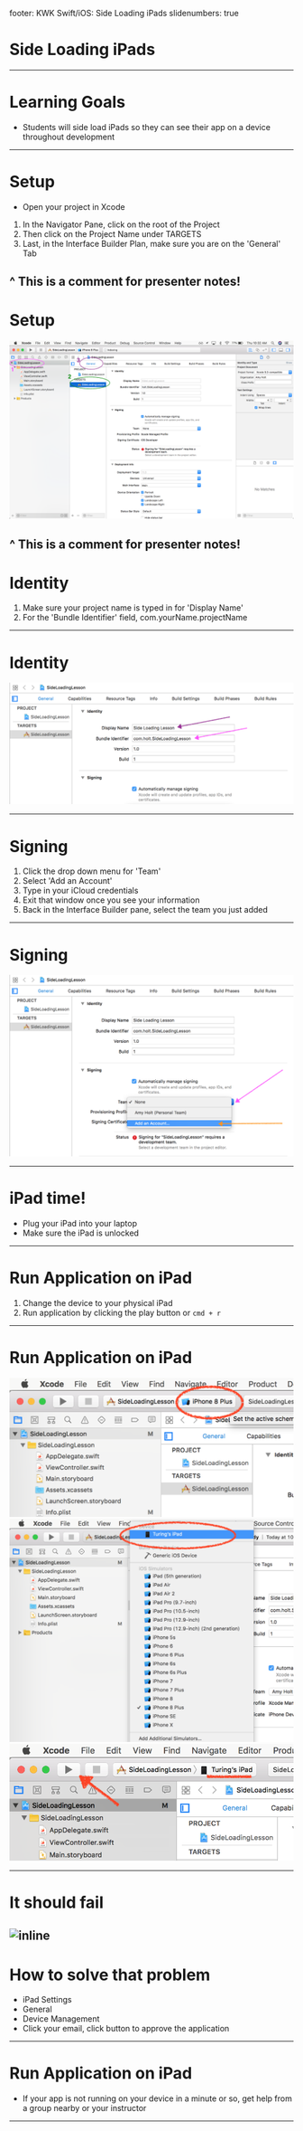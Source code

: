 footer: KWK Swift/iOS: Side Loading iPads
slidenumbers: true

# Side Loading iPads

---

# Learning Goals

* Students will side load iPads so they can see their app on a device throughout development

---

# Setup

* Open your project in Xcode
1. In the Navigator Pane, click on the root of the Project
2. Then click on the Project Name under TARGETS
3. Last, in the Interface Builder Plan, make sure you are on the 'General' Tab

^ This is a comment for presenter notes!
---

# Setup

![inline](slide_images/side_loading_xcode_setup.png)

^ This is a comment for presenter notes!
---

# Identity

1. Make sure your project name is typed in for 'Display Name'
2. For the 'Bundle Identifier' field, com.yourName.projectName


---

# Identity

![inline](slide_images/side_loading_xcode_identity.png)

---

# Signing

1. Click the drop down menu for 'Team'
2. Select 'Add an Account'
3. Type in your iCloud credentials
4. Exit that window once you see your information
5. Back in the Interface Builder pane, select the team you just added

---

# Signing

![inline](slide_images/side_loading_xcode_signing.png)

---

# iPad time!

* Plug your iPad into your laptop
* Make sure the iPad is unlocked

---

# Run Application on iPad

1. Change the device to your physical iPad
2. Run application by clicking the play button or `cmd + r`

---

# Run Application on iPad

![inline](slide_images/side_loading_xcode_change_device.png)
![inline](slide_images/side_loading_xcode_select_device.png)
![inline](slide_images/side_loading_xcode_run_app.png)

---

# It should fail

![inline](slide_images/side_loading_ipad_untrusted_dev.png)
---

# How to solve that problem

* iPad Settings
* General
* Device Management
* Click your email, click button to approve the application
---

# Run Application on iPad

* If your app is not running on your device in a minute or so, get help from a group nearby or your instructor

---
